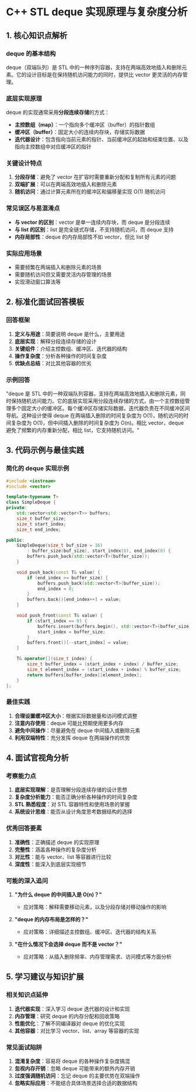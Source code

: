 
# C++ STL deque 实现原理与复杂度分析
## 1. 核心知识点解析
### deque 的基本结构
deque（双端队列）是 STL 中的一种序列容器，支持在两端高效地插入和删除元素。它的设计目标是在保持随机访问能力的同时，提供比 vector 更灵活的内存管理。

### 底层实现原理
deque 的实现通常采用**分段连续存储**的方式：
- **主控数组（map）**：一个指向多个缓冲区（buffer）的指针数组
- **缓冲区（buffer）**：固定大小的连续内存块，存储实际数据
- **迭代器设计**：包含指向当前元素的指针、当前缓冲区的起始和结束位置、以及指向主控数组中对应缓冲区的指针

### 关键设计特点
1. **分段存储**：避免了 vector 在扩容时需要重新分配和复制所有元素的问题
2. **双端扩展**：可以在两端高效地插入和删除元素
3. **随机访问**：通过计算元素所在的缓冲区和偏移量实现 O(1) 随机访问

### 常见误区与易混淆点
- **与 vector 的区别**：vector 是单一连续内存块，而 deque 是分段连续
- **与 list 的区别**：list 是完全链式存储，不支持随机访问，而 deque 支持
- **内存局部性**：deque 的内存局部性不如 vector，但比 list 好

### 实际应用场景
- 需要频繁在两端插入和删除元素的场景
- 需要随机访问但又需要灵活内存管理的场景
- 实现滑动窗口算法等

## 2. 标准化面试回答模板

### 回答框架
1. **定义与用途**：简要说明 deque 是什么，主要用途
2. **底层实现**：解释分段连续存储的设计
3. **关键组件**：介绍主控数组、缓冲区、迭代器的结构
4. **操作复杂度**：分析各种操作的时间复杂度
5. **优缺点总结**：对比其他容器的优劣

### 示例回答
"deque 是 STL 中的一种双端队列容器，支持在两端高效地插入和删除元素，同时保持随机访问能力。它的底层实现采用分段连续存储的方式，由一个主控数组管理多个固定大小的缓冲区。每个缓冲区存储实际数据，迭代器负责在不同缓冲区间导航。这种设计使得 deque 在两端插入删除的时间复杂度为 O(1)，随机访问的时间复杂度为 O(1)，但中间插入删除的时间复杂度为 O(n)。相比 vector，deque 避免了频繁的内存重新分配，相比 list，它支持随机访问。"

## 3. 代码示例与最佳实践

### 简化的 deque 实现示例
```cpp
#include <iostream>
#include <vector>

template<typename T>
class SimpleDeque {
private:
    std::vector<std::vector<T>> buffers;
    size_t buffer_size;
    size_t start_index;
    size_t end_index;

public:
    SimpleDeque(size_t buf_size = 16) 
        : buffer_size(buf_size), start_index(0), end_index(0) {
        buffers.push_back(std::vector<T>(buffer_size));
    }

    void push_back(const T& value) {
        if (end_index >= buffer_size) {
            buffers.push_back(std::vector<T>(buffer_size));
            end_index = 0;
        }
        buffers.back()[end_index++] = value;
    }

    void push_front(const T& value) {
        if (start_index == 0) {
            buffers.insert(buffers.begin(), std::vector<T>(buffer_size));
            start_index = buffer_size;
        }
        buffers.front()[--start_index] = value;
    }

    T& operator[](size_t index) {
        size_t buffer_index = (start_index + index) / buffer_size;
        size_t element_index = (start_index + index) % buffer_size;
        return buffers[buffer_index][element_index];
    }
};
```

### 最佳实践
1. **合理设置缓冲区大小**：根据实际数据量和访问模式调整
2. **注意内存使用**：deque 可能比预期使用更多内存
3. **避免中间操作**：尽量避免在 deque 中间插入或删除元素
4. **利用双端特性**：充分发挥 deque 在两端操作的优势

## 4. 面试官视角分析

### 考察能力点
1. **底层实现理解**：是否理解分段连续存储的设计思想
2. **复杂度分析能力**：能否正确分析各种操作的时间复杂度
3. **STL 熟悉程度**：对 STL 容器特性和使用场景的掌握
4. **系统设计思维**：能否从设计角度思考数据结构的选择

### 优秀回答要素
1. **准确性**：正确描述 deque 的实现原理
2. **完整性**：涵盖各种操作的复杂度分析
3. **对比性**：能与 vector、list 等容器进行比较
4. **深度性**：能深入到底层实现细节

### 可能的深入追问
1. **"为什么 deque 的中间插入是 O(n)？"**
   - 应对策略：解释需要移动元素，以及分段存储对移动操作的影响

2. **"deque 的内存布局是怎样的？"**
   - 应对策略：详细描述主控数组、缓冲区、迭代器的结构关系

3. **"在什么情况下会选择 deque 而不是 vector？"**
   - 应对策略：从插入删除频率、内存管理需求、访问模式等方面分析

## 5. 学习建议与知识扩展

### 相关知识点延伸
1. **迭代器实现**：深入学习 deque 迭代器的设计和实现
2. **内存管理**：研究 deque 的内存分配和回收策略
3. **性能优化**：了解不同编译器对 deque 的优化实现
4. **其他容器**：对比学习 vector、list、array 等容器的实现

### 常见面试陷阱
1. **混淆复杂度**：容易将 deque 的各种操作复杂度搞混
2. **忽视内存开销**：忽略 deque 可能带来的额外内存开销
3. **过度强调随机访问**：忘记 deque 的主要优势在双端操作
4. **忽略实际应用**：不能结合具体场景选择合适的数据结构
